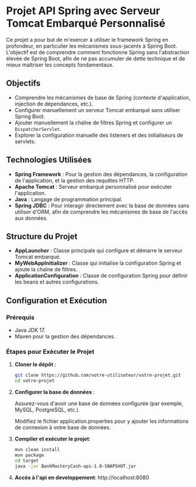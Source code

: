 # Projet API Spring avec Serveur Tomcat Embarqué Personnalisé

Ce projet a pour but de m'exercer à utiliser le framework Spring en profondeur, en particulier les mécanismes sous-jacents à Spring Boot. L'objectif est de comprendre comment fonctionne Spring sans l'abstraction élevée de Spring Boot, afin de ne pas accumuler de dette technique et de mieux maîtriser les concepts fondamentaux.

## Objectifs

- Comprendre les mécanismes de base de Spring (contexte d'application, injection de dépendances, etc.).
- Configurer manuellement un serveur Tomcat embarqué sans utiliser Spring Boot.
- Ajouter manuellement la chaîne de filtres Spring et configurer un `DispatcherServlet`.
- Explorer la configuration manuelle des listeners et des initialiseurs de servlets.

## Technologies Utilisées

- **Spring Framework** : Pour la gestion des dépendances, la configuration de l'application, et la gestion des requêtes HTTP.
- **Apache Tomcat** : Serveur embarqué personnalisé pour exécuter l'application.
- **Java** : Langage de programmation principal.
- **Spring JDBC** : Pour interagir directement avec la base de données sans utiliser d'ORM, afin de comprendre les mécanismes de base de l'accès aux données.

## Structure du Projet

- **AppLauncher** : Classe principale qui configure et démarre le serveur Tomcat embarqué.
- **MyWebAppInitializer** : Classe qui initialise la configuration Spring et ajoute la chaîne de filtres.
- **ApplicationConfiguration** : Classe de configuration Spring pour définir les beans et autres configurations.

## Configuration et Exécution

### Prérequis

- Java JDK 17.
- Maven pour la gestion des dépendances.

### Étapes pour Exécuter le Projet

1. **Cloner le dépôt** :
   ```bash
   git clone https://github.com/votre-utilisateur/votre-projet.git
   cd votre-projet
   ```

2. **Configurer la base de données** :

    Assurez-vous d'avoir une base de données configurée (par exemple, MySQL, PostgreSQL, etc.).

    Modifiez le fichier application.properties pour y ajouter les informations de connexion à votre base de données.

3. **Compiler et exécuter le projet**:
   ```bash
   mvn clean install
   mvn package
   cd target
   java -jar BankMasteryCash-api-1.0-SNAPSHOT.jar
   ```
4. **Accès à l'api en developpement**:
   http://localhost:8080


